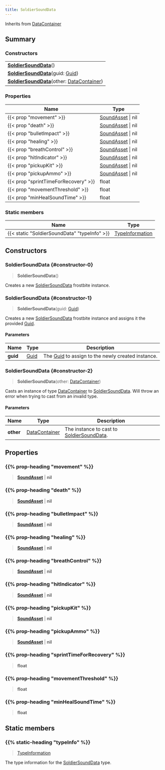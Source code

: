 ```yaml
---
title: SoldierSoundData
---
```


Inherits from 
[DataContainer](/vext/ref/shared/class/datacontainer)

## Summary
### Constructors
| |
| ----------- |
| **[SoldierSoundData](#constructor-0)**() |
| **[SoldierSoundData](#constructor-1)**(guid: [Guid](/vext/ref/shared/class/guid)) |
| **[SoldierSoundData](#constructor-2)**(other: [DataContainer](/vext/ref/shared/class/datacontainer)) |

### Properties
| Name | Type |
| ---- | ---- |
| {{< prop "movement" >}} | [SoundAsset](/vext/ref/fb/soundasset) \| nil |
| {{< prop "death" >}} | [SoundAsset](/vext/ref/fb/soundasset) \| nil |
| {{< prop "bulletImpact" >}} | [SoundAsset](/vext/ref/fb/soundasset) \| nil |
| {{< prop "healing" >}} | [SoundAsset](/vext/ref/fb/soundasset) \| nil |
| {{< prop "breathControl" >}} | [SoundAsset](/vext/ref/fb/soundasset) \| nil |
| {{< prop "hitIndicator" >}} | [SoundAsset](/vext/ref/fb/soundasset) \| nil |
| {{< prop "pickupKit" >}} | [SoundAsset](/vext/ref/fb/soundasset) \| nil |
| {{< prop "pickupAmmo" >}} | [SoundAsset](/vext/ref/fb/soundasset) \| nil |
| {{< prop "sprintTimeForRecovery" >}} | float |
| {{< prop "movementThreshold" >}} | float |
| {{< prop "minHealSoundTime" >}} | float |

### Static members
| Name | Type |
| ---- | ---- |
| {{< static "SoldierSoundData" "typeInfo" >}} | [TypeInformation](/vext/ref/shared/class/typeinformation) |

## Constructors
### SoldierSoundData {#constructor-0}
> **SoldierSoundData**()

Creates a new [SoldierSoundData](/vext/ref/fb/soldiersounddata) frostbite instance.

### SoldierSoundData {#constructor-1}
> **SoldierSoundData**(guid: [Guid](/vext/ref/shared/class/guid))

Creates a new [SoldierSoundData](/vext/ref/fb/soldiersounddata) frostbite instance and assigns it the provided [Guid](/vext/ref/shared/class/guid).

#### Parameters
| Name | Type | Description |
| ---- | ---- | ----------- |
| **guid** | [Guid](/vext/ref/shared/class/guid) | The [Guid](/vext/ref/shared/class/guid) to assign to the newly created instance. |

### SoldierSoundData {#constructor-2}
> **SoldierSoundData**(other: [DataContainer](/vext/ref/shared/class/datacontainer))

Casts an instance of type [DataContainer](/vext/ref/shared/class/datacontainer) to [SoldierSoundData](/vext/ref/fb/soldiersounddata). Will throw an error when trying to cast from an invalid type.

#### Parameters
| Name | Type | Description |
| ---- | ---- | ----------- |
| **other** | [DataContainer](/vext/ref/shared/class/datacontainer) | The instance to cast to [SoldierSoundData](/vext/ref/fb/soldiersounddata). |

## Properties
### {{% prop-heading "movement" %}}
> **[SoundAsset](/vext/ref/fb/soundasset)** | **nil**

### {{% prop-heading "death" %}}
> **[SoundAsset](/vext/ref/fb/soundasset)** | **nil**

### {{% prop-heading "bulletImpact" %}}
> **[SoundAsset](/vext/ref/fb/soundasset)** | **nil**

### {{% prop-heading "healing" %}}
> **[SoundAsset](/vext/ref/fb/soundasset)** | **nil**

### {{% prop-heading "breathControl" %}}
> **[SoundAsset](/vext/ref/fb/soundasset)** | **nil**

### {{% prop-heading "hitIndicator" %}}
> **[SoundAsset](/vext/ref/fb/soundasset)** | **nil**

### {{% prop-heading "pickupKit" %}}
> **[SoundAsset](/vext/ref/fb/soundasset)** | **nil**

### {{% prop-heading "pickupAmmo" %}}
> **[SoundAsset](/vext/ref/fb/soundasset)** | **nil**

### {{% prop-heading "sprintTimeForRecovery" %}}
> **float**

### {{% prop-heading "movementThreshold" %}}
> **float**

### {{% prop-heading "minHealSoundTime" %}}
> **float**

## Static members
### {{% static-heading "typeInfo" %}}
> [TypeInformation](/vext/ref/shared/class/typeinformation)

The type information for the [SoldierSoundData](/vext/ref/fb/soldiersounddata) type.


